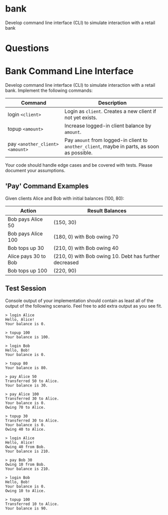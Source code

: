 # bank
Develop command line interface (CLI) to simulate interaction with a retail bank


# Questions

# Bank Command Line Interface

Develop command line interface (CLI) to simulate interaction with a retail bank. Implement the following commands:

| Command                           | Description                                                                                  |
| --------------------------------- | -------------------------------------------------------------------------------------------- |
| login `<client>`                  | Login as `client`. Creates a new client if not yet exists.                                   |
| topup `<amount>`                  | Increase logged-in client balance by `amount`.                                               |
| pay `<another_client>` `<amount>` | Pay `amount` from logged-in client to `another_client`, maybe in parts, as soon as possible. |

Your code should handle edge cases and be covered with tests.
Please document your assumptions.

## 'Pay' Command Examples

Given clients Alice and Bob with initial balances (100, 80):

| Action               | Result Balances                                        |
| -------------------- | ------------------------------------------------------ |
| Bob pays Alice 50    | (150, 30)                                              |
| Bob pays Alice 100   | (180, 0) with Bob owing 70                             |
| Bob tops up 30       | (210, 0) with Bob owing 40                             |
| Alice pays 30 to Bob | (210, 0) with Bob owing 10. Debt has further decreased |
| Bob tops up 100      | (220, 90)                                              |

## Test Session

Console output of your implementation should contain as least all of the output of the following scenario.
Feel free to add extra output as you see fit.

```text
> login Alice
Hello, Alice!
Your balance is 0.

> topup 100
Your balance is 100.

> login Bob
Hello, Bob!
Your balance is 0.

> topup 80
Your balance is 80.

> pay Alice 50
Transferred 50 to Alice.
Your balance is 30.

> pay Alice 100
Transferred 30 to Alice.
Your balance is 0.
Owing 70 to Alice.

> topup 30
Transferred 30 to Alice.
Your balance is 0.
Owing 40 to Alice.

> login Alice
Hello, Alice!
Owing 40 from Bob.
Your balance is 210.

> pay Bob 30
Owing 10 from Bob.
Your balance is 210.

> login Bob
Hello, Bob!
Your balance is 0.
Owing 10 to Alice.

> topup 100
Transferred 10 to Alice.
Your balance is 90.
```
